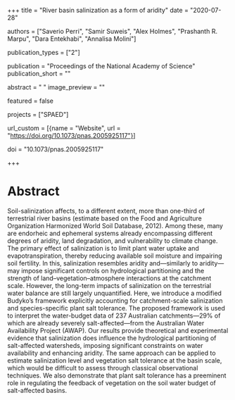 +++
title = "River basin salinization as a form of aridity"
date = "2020-07-28"

authors = ["Saverio Perri", "Samir Suweis", "Alex Holmes", "Prashanth R. Marpu", "Dara Entekhabi", "Annalisa Molini"]

publication_types = ["2"]

publication = "Proceedings of the National Academy of Science"
publication_short = ""

abstract = " "
image_preview = ""

featured = false

projects = ["SPAED"]

url_custom = [{name = "Website", url = "https://doi.org/10.1073/pnas.2005925117"}]

doi = "10.1073/pnas.2005925117"

+++
# Abstract
Soil-salinization affects, to a different extent, more than one-third of terrestrial river basins (estimate based on the Food and Agriculture Organization Harmonized World Soil Database, 2012). Among these, many are endorheic and ephemeral systems already encompassing different degrees of aridity, land degradation, and vulnerability to climate change. The primary effect of salinization is to limit plant water uptake and evapotranspiration, thereby reducing available soil moisture and impairing soil fertility. In this, salinization resembles aridity and—similarly to aridity—may impose significant controls on hydrological partitioning and the strength of land–vegetation–atmosphere interactions at the catchment scale. However, the long-term impacts of salinization on the terrestrial water balance are still largely unquantified. Here, we introduce a modified Budyko’s framework explicitly accounting for catchment-scale salinization and species-specific plant salt tolerance. The proposed framework is used to interpret the water-budget data of 237 Australian catchments—29% of which are already severely salt-affected—from the Australian Water Availability Project (AWAP). Our results provide theoretical and experimental evidence that salinization does influence the hydrological partitioning of salt-affected watersheds, imposing significant constraints on water availability and enhancing aridity. The same approach can be applied to estimate salinization level and vegetation salt tolerance at the basin scale, which would be difficult to assess through classical observational techniques. We also demonstrate that plant salt tolerance has a preeminent role in regulating the feedback of vegetation on the soil water budget of salt-affected basins.
